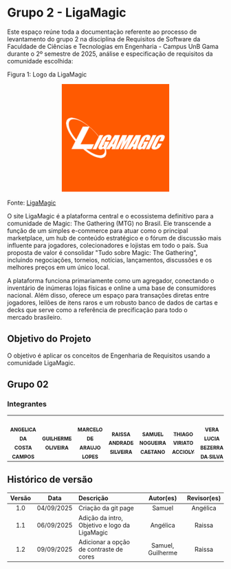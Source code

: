 # Grupo 2 - LigaMagic

Este espaço reúne toda a documentação referente ao processo de levantamento do grupo 2 na disciplina de Requisitos de Software da Faculdade de Ciências e Tecnologias em Engenharia - Campus UnB Gama durante o 2º semestre de 2025, análise e especificação de requisitos da comunidade escolhida:

Figura 1: Logo da LigaMagic

<div style="text-align: center;">
  <a href="https://www.ligamagic.com.br/?view=home">
    <img src="./00_assets/images/LigaMagic_Logo.png" alt="Logo da LigaMagic">
  </a>
</div>

Fonte: [LigaMagic](https://www.ligamagic.com.br/?view=home)

O site LigaMagic é a plataforma central e o ecossistema definitivo para a comunidade de
Magic: The Gathering (MTG) no Brasil. Ele transcende a função de um simples e-commerce para atuar como o principal marketplace, um hub de conteúdo estratégico e o fórum de discussão mais influente para jogadores, colecionadores e lojistas em todo o país. Sua proposta de valor é consolidar "Tudo sobre Magic: The Gathering", incluindo negociações, torneios, notícias, lançamentos, discussões e os melhores preços em um único local.

A plataforma funciona primariamente como um agregador, conectando o inventário de inúmeras lojas físicas e online a uma base de consumidores nacional. Além disso, oferece um espaço para transações diretas entre jogadores, leilões de itens raros e um robusto banco de dados de cartas e decks que serve como a referência de precificação para todo o mercado brasileiro.

## Objetivo do Projeto

O objetivo é aplicar os conceitos de Engenharia de Requisitos usando a comunidade LigaMagic.

## Grupo 02

### Integrantes

<table>
  <tr>
    <td align="center"><a href="https://github.com/angelicaccampos"><img style="border-radius: 50%;" src="https://avatars.githubusercontent.com/u/82877749?v=4" width="100px;" alt=""/><br /><sub><b>ANGELICA DA COSTA CAMPOS</b></sub></a><br />
    <td align="center"><a href="https://github.com/GuilhermeOliveira1327"><img style="border-radius: 50%;" src="https://avatars.githubusercontent.com/u/185217197?v=4" width="100px;" alt=""/><br /><sub><b>GUILHERME OLIVEIRA</b></sub></a><br />
    <td align="center"><a href="https://github.com/MatielloAL"><img style="border-radius: 50%;" src="https://avatars.githubusercontent.com/u/120605445?v=4" width="100px;" alt=""/><br /><sub><b>MARCELO DE ARAUJO LOPES</b></sub></a><br />
    <td align="center"><a href="https://github.com/RaissaAndradeS"><img style="border-radius: 50%;" src="https://avatars.githubusercontent.com/u/100162150?v=4" width="100px;" alt=""/><br /><sub><b>RAISSA ANDRADE SILVEIRA</b></sub></a><br />
    <td align="center"><a href="https://github.com/samuelncaetano"><img style="border-radius: 50%;" src="https://avatars.githubusercontent.com/u/157507873?v=4" width="100px;" alt=""/><br /><sub><b>SAMUEL NOGUEIRA CAETANO</b></sub></a><br />
    <td align="center"><a href="https://github.com/Acciolyy"><img style="border-radius: 50%;" src="https://avatars.githubusercontent.com/u/163480434?v=4" width="100px;" alt=""/><br /><sub><b>THIAGO VIRIATO ACCIOLY</b></sub></a><br />
    <td align="center"><a href="https://github.com/verabelucia"><img style="border-radius: 50%;" src="https://avatars.githubusercontent.com/u/78658486?v=4" width="100px;" alt=""/><br /><sub><b>VERA LUCIA BEZERRA DA SILVA</b></sub></a><br />
  </tr>
</table>

## Histórico de versão

| Versão |    Data    | Descrição                                     |     Autor(es)     | Revisor(es) |
| :----: | :--------: | :-------------------------------------------- | :---------------: | :---------: |
|  1.0   | 04/09/2025 | Criação da git page                           |      Samuel       |  Angélica   |
|  1.1   | 06/09/2025 | Adição da intro, Objetivo e logo da LigaMagic |     Angélica      |        Raissa     |
|  1.2   | 09/09/2025 | Adicionar a opção de contraste de cores       | Samuel, Guilherme |     Raissa        |
